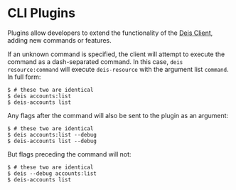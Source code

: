 # CLI Plugins

Plugins allow developers to extend the functionality of the [Deis Client][], adding new commands or features.

If an unknown command is specified, the client will attempt to execute the command as a dash-separated command. In this case, `deis resource:command` will execute `deis-resource` with the argument list `command`. In full form:

    $ # these two are identical
    $ deis accounts:list
    $ deis-accounts list

Any flags after the command will also be sent to the plugin as an argument:

    $ # these two are identical
    $ deis accounts:list --debug
    $ deis-accounts list --debug

But flags preceding the command will not:

    $ # these two are identical
    $ deis --debug accounts:list
    $ deis-accounts list

[deis client]: ../using-workflow/installing-the-client.md
